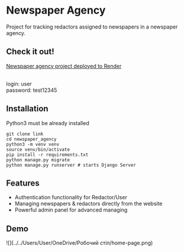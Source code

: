 # Newspaper Agency

Project for tracking redactors assigned to newspapers in a newspaper agency.

## Check it out!

[Newspaper agency project deployed to Render](https://newspaper-agency-jx6a.onrender.com/accounts/login/)

<br />
login: user <br />
password: test12345

## Installation

Python3 must be already installed

```shell
git clone link
cd newspaper_agency
python3 -m venv venv
source venv/bin/activate
pip install -r requirements.txt
python manage.py migrate
python manage.py runserver # starts Django Server
``` 

## Features

* Authentication functionality for Redactor/User
* Managing newspapers & redactors directly from the website
* Powerful admin panel for advanced managing

## Demo


![](../../Users/User/OneDrive/Робочий стіл/home-page.png)
